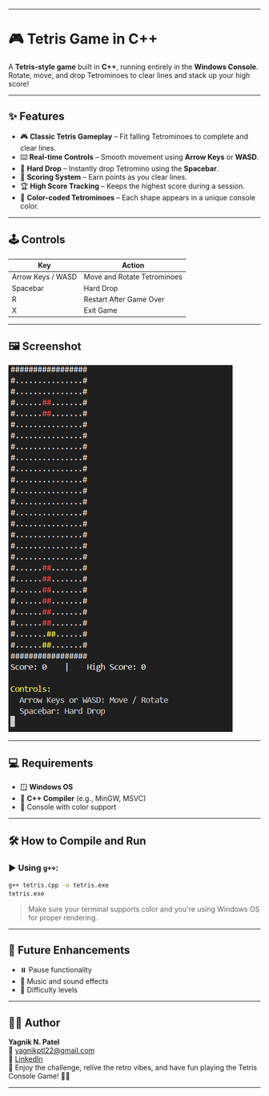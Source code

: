 

---

# 🎮 Tetris Game in C++

A **Tetris-style game** built in **C++**, running entirely in the **Windows Console**.  
Rotate, move, and drop Tetrominoes to clear lines and stack up your high score!

---

## ✨ Features

- 🎮 **Classic Tetris Gameplay** – Fit falling Tetrominoes to complete and clear lines.  
- ⌨️ **Real-time Controls** – Smooth movement using **Arrow Keys** or **WASD**.  
- 🚀 **Hard Drop** – Instantly drop Tetromino using the **Spacebar**.  
- 🧮 **Scoring System** – Earn points as you clear lines.  
- 🏆 **High Score Tracking** – Keeps the highest score during a session.  
- 🎨 **Color-coded Tetrominoes** – Each shape appears in a unique console color.

---

## 🕹️ Controls

| Key              | Action                      |
|------------------|-----------------------------|
| Arrow Keys / WASD| Move and Rotate Tetrominoes |
| Spacebar         | Hard Drop                   |
| R                | Restart After Game Over     |
| X                | Exit Game                   |

---

## 🖼️ Screenshot

![Tetris Screenshot](https://github.com/prayag-kachhia/Tetris-DS-Lab/blob/main/Screenshot%202025-03-27%20151845.png)

---

## 💻 Requirements

- 🪟 **Windows OS**  
- 🧠 **C++ Compiler** (e.g., MinGW, MSVC)  
- 🎨 Console with color support  

---

## 🛠️ How to Compile and Run

### ▶️ Using `g++`:

```bash
g++ tetris.cpp -o tetris.exe
tetris.exe
```

> Make sure your terminal supports color and you're using Windows OS for proper rendering.

---

## 🚧 Future Enhancements

- ⏸️ Pause functionality  
- 🎵 Music and sound effects  
- 🔁 Difficulty levels  

---

## 👨‍💻 Author

**Yagnik N. Patel**  
📧 [yagnikptl22@gmail.com](mailto:yagnikptl22@gmail.com)  
🔗 [LinkedIn](https://www.linkedin.com/in/yagnik-n-patel)  
🎉 Enjoy the challenge, relive the retro vibes, and have fun playing the Tetris Console Game! 🧩👾



---
